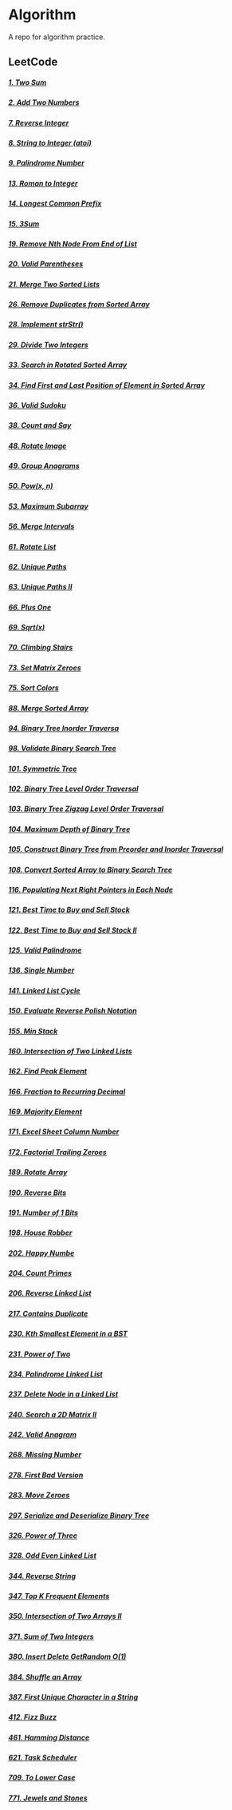 # Algorithm

A repo for algorithm practice.

## LeetCode

##### [1. Two Sum](https://github.com/masteroy/algorithm/issues/33)
##### [2. Add Two Numbers](https://github.com/masteroy/algorithm/issues/7)
##### [7. Reverse Integer](https://github.com/masteroy/algorithm/issues/34)
##### [8. String to Integer (atoi)](https://github.com/masteroy/algorithm/issues/35)
##### [9. Palindrome Number](https://github.com/masteroy/algorithm/issues/23)
##### [13. Roman to Integer](https://github.com/masteroy/algorithm/issues/36)
##### [14. Longest Common Prefix](https://github.com/masteroy/algorithm/issues/78)
##### [15. 3Sum](https://github.com/masteroy/algorithm/issues/8)
##### [19. Remove Nth Node From End of List](https://github.com/masteroy/algorithm/issues/37)
##### [20. Valid Parentheses](https://github.com/masteroy/algorithm/issues/38)
##### [21. Merge Two Sorted Lists](https://github.com/masteroy/algorithm/issues/39)
##### [26. Remove Duplicates from Sorted Array](https://github.com/masteroy/algorithm/issues/40)
##### [28. Implement strStr()](https://github.com/masteroy/algorithm/issues/41)
##### [29. Divide Two Integers](https://github.com/masteroy/algorithm/issues/21)
##### [33. Search in Rotated Sorted Array](https://github.com/masteroy/algorithm/issues/30)
##### [34. Find First and Last Position of Element in Sorted Array](https://github.com/masteroy/algorithm/issues/19)
##### [36. Valid Sudoku](https://github.com/masteroy/algorithm/issues/42)
##### [38. Count and Say](https://github.com/masteroy/algorithm/issues/43)
##### [48. Rotate Image](https://github.com/masteroy/algorithm/issues/32)
##### [49. Group Anagrams](https://github.com/masteroy/algorithm/issues/9)
##### [50. Pow(x, n)](https://github.com/masteroy/algorithm/issues/20)
##### [53. Maximum Subarray](https://github.com/masteroy/algorithm/issues/44)
##### [56. Merge Intervals](https://github.com/masteroy/algorithm/issues/13)
##### [61. Rotate List](https://github.com/masteroy/algorithm/issues/86)
##### [62. Unique Paths](https://github.com/masteroy/algorithm/issues/17)
##### [63. Unique Paths II](https://github.com/masteroy/algorithm/issues/18)
##### [66. Plus One](https://github.com/masteroy/algorithm/issues/79)
##### [69. Sqrt(x)](https://github.com/masteroy/algorithm/issues/45)
##### [70. Climbing Stairs](https://github.com/masteroy/algorithm/issues/46)
##### [73. Set Matrix Zeroes](https://github.com/masteroy/algorithm/issues/4)
##### [75. Sort Colors](https://github.com/masteroy/algorithm/issues/1)
##### [88. Merge Sorted Array](https://github.com/masteroy/algorithm/issues/47)
##### [94. Binary Tree Inorder Traversa](https://github.com/masteroy/algorithm/issues/2)
##### [98. Validate Binary Search Tree](https://github.com/masteroy/algorithm/issues/48)
##### [101. Symmetric Tree](https://github.com/masteroy/algorithm/issues/80)
##### [102. Binary Tree Level Order Traversal](https://github.com/masteroy/algorithm/issues/49)
##### [103. Binary Tree Zigzag Level Order Traversal](https://github.com/masteroy/algorithm/issues/85)
##### [104. Maximum Depth of Binary Tree](https://github.com/masteroy/algorithm/issues/28)
##### [105. Construct Binary Tree from Preorder and Inorder Traversal](https://github.com/masteroy/algorithm/issues/84)
##### [108. Convert Sorted Array to Binary Search Tree](https://github.com/masteroy/algorithm/issues/50)
##### [116. Populating Next Right Pointers in Each Node](https://github.com/masteroy/algorithm/issues/11)
##### [121. Best Time to Buy and Sell Stock](https://github.com/masteroy/algorithm/issues/51)
##### [122. Best Time to Buy and Sell Stock II](https://github.com/masteroy/algorithm/issues/52)
##### [125. Valid Palindrome](https://github.com/masteroy/algorithm/issues/53)
##### [136. Single Number](https://github.com/masteroy/algorithm/issues/54)
##### [141. Linked List Cycle](https://github.com/masteroy/algorithm/issues/55)
##### [150. Evaluate Reverse Polish Notation](https://github.com/masteroy/algorithm/issues/14)
##### [155. Min Stack](https://github.com/masteroy/algorithm/issues/56)
##### [160. Intersection of Two Linked Lists](https://github.com/masteroy/algorithm/issues/5)
##### [162. Find Peak Element](https://github.com/masteroy/algorithm/issues/12)
##### [166. Fraction to Recurring Decimal](https://github.com/masteroy/algorithm/issues/22)
##### [169. Majority Element](https://github.com/masteroy/algorithm/issues/3)
##### [171. Excel Sheet Column Number](https://github.com/masteroy/algorithm/issues/15)
##### [172. Factorial Trailing Zeroes](https://github.com/masteroy/algorithm/issues/57)
##### [189. Rotate Array](https://github.com/masteroy/algorithm/issues/58)
##### [190. Reverse Bits](https://github.com/masteroy/algorithm/issues/59)
##### [191. Number of 1 Bits](https://github.com/masteroy/algorithm/issues/60)
##### [198. House Robber](https://github.com/masteroy/algorithm/issues/61)
##### [202. Happy Numbe](https://github.com/masteroy/algorithm/issues/62)
##### [204. Count Primes](https://github.com/masteroy/algorithm/issues/63)
##### [206. Reverse Linked List](https://github.com/masteroy/algorithm/issues/64)
##### [217. Contains Duplicate](https://github.com/masteroy/algorithm/issues/65)
##### [230. Kth Smallest Element in a BST](https://github.com/masteroy/algorithm/issues/83)
##### [231. Power of Two](https://github.com/masteroy/algorithm/issues/24)
##### [234. Palindrome Linked List](https://github.com/masteroy/algorithm/issues/66)
##### [237. Delete Node in a Linked List](https://github.com/masteroy/algorithm/issues/31)
##### [240. Search a 2D Matrix II](https://github.com/masteroy/algorithm/issues/82)
##### [242. Valid Anagram](https://github.com/masteroy/algorithm/issues/67)
##### [268. Missing Number](https://github.com/masteroy/algorithm/issues/68)
##### [278. First Bad Version](https://github.com/masteroy/algorithm/issues/69)
##### [283. Move Zeroes](https://github.com/masteroy/algorithm/issues/70)
##### [297. Serialize and Deserialize Binary Tree](https://github.com/masteroy/algorithm/issues/88)
##### [326. Power of Three](https://github.com/masteroy/algorithm/issues/71)
##### [328. Odd Even Linked List](https://github.com/masteroy/algorithm/issues/72)
##### [344. Reverse String](https://github.com/masteroy/algorithm/issues/29)
##### [347. Top K Frequent Elements](https://github.com/masteroy/algorithm/issues/81)
##### [350. Intersection of Two Arrays II](https://github.com/masteroy/algorithm/issues/73)
##### [371. Sum of Two Integers](https://github.com/masteroy/algorithm/issues/10)
##### [380. Insert Delete GetRandom O(1)](https://github.com/masteroy/algorithm/issues/87)
##### [384. Shuffle an Array](https://github.com/masteroy/algorithm/issues/74)
##### [387. First Unique Character in a String](https://github.com/masteroy/algorithm/issues/75)
##### [412. Fizz Buzz](https://github.com/masteroy/algorithm/issues/76)
##### [461. Hamming Distance](https://github.com/masteroy/algorithm/issues/27)
##### [621. Task Scheduler](https://github.com/masteroy/algorithm/issues/77)
##### [709. To Lower Case](https://github.com/masteroy/algorithm/issues/26)
##### [771. Jewels and Stones](https://github.com/masteroy/algorithm/issues/25)

